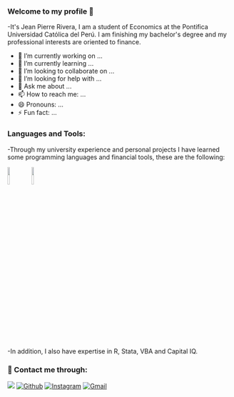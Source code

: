 ### Welcome to my profile 👋

<!--
**JeanRiverah/JeanRiverah** is a ✨ _special_ ✨ repository because its `README.md` (this file) appears on your GitHub profile.

Here are some ideas to get you started:
-->
-It's Jean Pierre Rivera, I am a student of Economics at the Pontifica Universidad Católica del Perú. I am finishing my bachelor's degree and my professional interests are oriented to finance. 


- 🔭 I’m currently working on ...
- 🌱 I’m currently learning ...
- 👯 I’m looking to collaborate on ...
- 🤔 I’m looking for help with ...
- 💬 Ask me about ...
- 📫 How to reach me: ...
- 😄 Pronouns: ...
- ⚡ Fun fact: ...

### Languages and Tools:
-Through my university experience and personal projects I have learned some programming languages and financial tools, these are the following:
  
  <!-- Your languages and tools. Be careful with the alignment. 
  You can use this sites to get logos: https://www.vectorlogo.zone or https://simpleicons.org/
  -->
  <code><img width="10%" src="https://www.vectorlogo.zone/logos/python/python-ar21.svg"></code>
  <code><img width="10%" src="https://www.vectorlogo.zone/logos/bloomberg/bloomberg-ar21.svg"></code>
  <br />

-In addition, I also have expertise in R, Stata, VBA and Capital IQ.

### 👨 Contact me through:
<!--
reference : https://github.com/JeanRiverah
-->
[<img src="https://img.shields.io/badge/linkedin-%230077B5.svg?&style=for-the-badge&logo=linkedin&logoColor=white" />](https://www.linkedin.com/in/jean-riverah/)
[![Github](https://img.shields.io/badge/-Github-000?style=flat&logo=Github&logoColor=white)](https://github.com/JeanRiverah)
[![Instagram](https://img.shields.io/badge/-Instagram-c13584?style=flat&labelColor=c13584&logo=instagram&logoColor=white)](https://www.instagram.com/jean_riverah/)
[![Gmail](https://img.shields.io/badge/-Gmail-c14438?style=flat&logo=Gmail&logoColor=white)](mailto:rivera.jean@pucp.edu.com)

